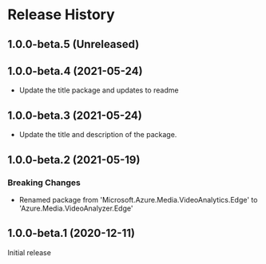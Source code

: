 # Release History

## 1.0.0-beta.5 (Unreleased)


## 1.0.0-beta.4 (2021-05-24)

- Update the title package and updates to readme

## 1.0.0-beta.3 (2021-05-24)

- Update the title and description of the package.

## 1.0.0-beta.2 (2021-05-19)

### Breaking Changes

- Renamed package from 'Microsoft.Azure.Media.VideoAnalytics.Edge' to 'Azure.Media.VideoAnalyzer.Edge'

## 1.0.0-beta.1 (2020-12-11)

Initial release

